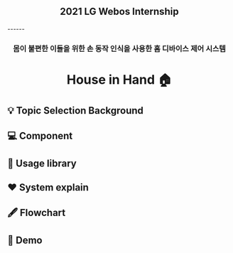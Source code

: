 <h2 align="center"> 2021 LG Webos Internship </h2> 
------
<h3 align="center"> 몸이 불편한 이들을 위한 손 동작 인식을 사용한 홈 디바이스 제어 시스템</h3>
<h1 align="center">  House in Hand 🏠 </h1>


## :bulb: Topic Selection Background




## :computer: Component

## 📁 Usage library

## ❤️ System explain

## 🖋 Flowchart

## 🧸 Demo
